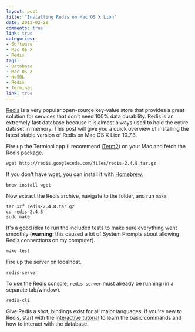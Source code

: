 ```yaml
---
layout: post
title: "Installing Redis on Mac OS X Lion"
date: 2012-02-28
comments: true
link: true
categories:
- Software
- Mac OS X
- Redis
tags:
- Database
- Mac OS X
- NoSQL
- Redis
- Terminal
link: true
---
```


[Redis](http://redis.io) is a very popular open-source key-value store that provides a great solution for services that don't need 100% data durability. Redis is an extremely fast database because it is almost always used to hold the entire dataset in memory. This post will give you a quick overview of installing the latest stable version of Redis on Mac OS X Lion 10.7.3.

Fire up the Terminal app (I recommend [iTerm2](http://www.iterm2.com/)) on your Mac and fetch the Redis package.

```
wget http://redis.googlecode.com/files/redis-2.4.8.tar.gz
```

If you don't have wget, you can install it with [Homebrew](http://mxcl.github.com/homebrew/).

```
brew install wget
```

Now extract the Redis archive, navigate to the folder, and run ```make```.

```
tar xzf redis-2.4.8.tar.gz
cd redis-2.4.8
sudo make
```

It's a good idea to run the included tests to make sure everything went smoothly (**warning**: this caused a lot of System Prompts about allowing Redis connections on my computer).

```
make test
```

Fire up the server on localhost.

```
redis-server
```

To use the Redis console, ```redis-server``` must already be running (in a separate tab/window).

```
redis-cli
```

Give Redis a shot, bindings exist for all major languages. If you're new to Redis, start with the [interactive tutorial](http://try.redis.io) to learn the basic commands and how to interact with the database.
